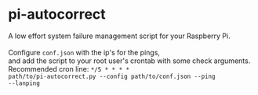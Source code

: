 # pi-autocorrect
A low effort system failure management script for your Raspberry Pi.<br />
<br />
Configure <code>conf.json</code> with the ip's for the pings, <br />
and add the script to your root user's crontab with some check arguments.<br />
Recommended cron line: <code>*/5 * * * * path/to/pi-autocorrect.py --config path/to/conf.json --ping --lanping</code>
